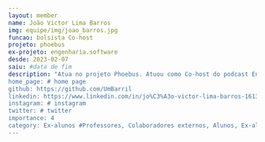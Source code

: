 ```yaml
---
layout: member
name: João Victor Lima Barros
img: equipe/img/joao_barros.jpg
funcao: bolsista Co-host
projeto: phoebus
ex-projeto: engenharia.software 
desde: 2023-02-07
saiu: #data de fim
description: "Atua no projeto Phoebus. Atuou como Co-host do podcast Engenharia.Software.
home_page: # home page
github: https://github.com/UmBarril
linkedin: https://www.linkedin.com/in/jo%C3%A3o-victor-lima-barros-1613b0242/
instagram: # instagram
twitter: # twitter
importance: 4
category: Ex-alunos #Professores, Colaboradores externos, Alunos, Ex-alunos
---
```

